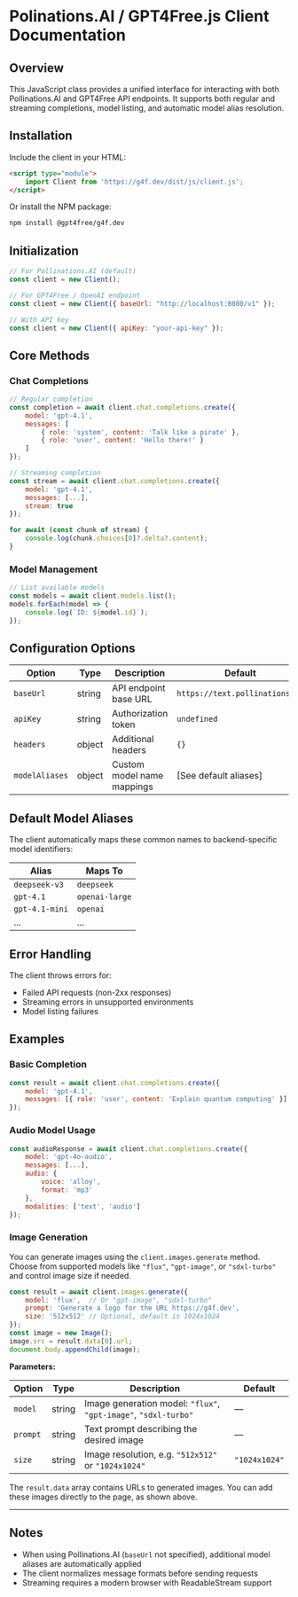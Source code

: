 # Polinations.AI / GPT4Free.js Client Documentation

## Overview
This JavaScript class provides a unified interface for interacting with both Pollinations.AI and GPT4Free API endpoints. It supports both regular and streaming completions, model listing, and automatic model alias resolution.

## Installation
Include the client in your HTML:
```html
<script type="module">
    import Client from 'https://g4f.dev/dist/js/client.js';
</script>
```
Or install the NPM package:
```bash
npm install @gpt4free/g4f.dev
```

## Initialization
```javascript
// For Pollinations.AI (default)
const client = new Client();

// For GPT4Free / OpenAI endpoint
const client = new Client({ baseUrl: "http://localhost:8080/v1" });

// With API key
const client = new Client({ apiKey: "your-api-key" });
```

## Core Methods

### Chat Completions
```javascript
// Regular completion
const completion = await client.chat.completions.create({
    model: 'gpt-4.1',
    messages: [
        { role: 'system', content: 'Talk like a pirate' },
        { role: 'user', content: 'Hello there!' }
    ]
});

// Streaming completion
const stream = await client.chat.completions.create({
    model: 'gpt-4.1',
    messages: [...],
    stream: true
});

for await (const chunk of stream) {
    console.log(chunk.choices[0]?.delta?.content);
}
```

### Model Management
```javascript
// List available models
const models = await client.models.list();
models.forEach(model => {
    console.log(`ID: ${model.id}`);
});
```

## Configuration Options

| Option | Type | Description | Default |
|--------|------|-------------|---------|
| `baseUrl` | string | API endpoint base URL | `https://text.pollinations.ai` |
| `apiKey` | string | Authorization token | `undefined` |
| `headers` | object | Additional headers | `{}` |
| `modelAliases` | object | Custom model name mappings | [See default aliases] |

## Default Model Aliases
The client automatically maps these common names to backend-specific model identifiers:

| Alias | Maps To |
|-------|---------|
| `deepseek-v3` | `deepseek` |
| `gpt-4.1` | `openai-large` |
| `gpt-4.1-mini` | `openai` |
| ... | ... |

## Error Handling
The client throws errors for:
- Failed API requests (non-2xx responses)
- Streaming errors in unsupported environments
- Model listing failures

## Examples

### Basic Completion
```javascript
const result = await client.chat.completions.create({
    model: 'gpt-4.1',
    messages: [{ role: 'user', content: 'Explain quantum computing' }]
});
```

### Audio Model Usage
```javascript
const audioResponse = await client.chat.completions.create({
    model: 'gpt-4o-audio',
    messages: [...],
    audio: {
        voice: 'alloy',
        format: 'mp3'
    },
    modalities: ['text', 'audio']
});
```

### Image Generation

You can generate images using the `client.images.generate` method. Choose from supported models like `"flux"`, `"gpt-image"`, or `"sdxl-turbo"` and control image size if needed.

```js
const result = await client.images.generate({
    model: 'flux',  // Or "gpt-image", "sdxl-turbo"
    prompt: 'Generate a logo for the URL https://g4f.dev',
    size: '512x512' // Optional, default is 1024x1024
});
const image = new Image();
image.src = result.data[0].url;
document.body.appendChild(image);
```

**Parameters:**

| Option | Type | Description | Default |
| --- | --- | --- | --- |
| `model` | string | Image generation model: `"flux"`, `"gpt-image"`, `"sdxl-turbo"` | — |
| `prompt` | string | Text prompt describing the desired image | — |
| `size` | string | Image resolution, e.g. `"512x512"` or `"1024x1024"` | `"1024x1024"` |

The `result.data` array contains URLs to generated images. You can add these images directly to the page, as shown above.

---

## Notes
- When using Pollinations.AI (`baseUrl` not specified), additional model aliases are automatically applied
- The client normalizes message formats before sending requests
- Streaming requires a modern browser with ReadableStream support